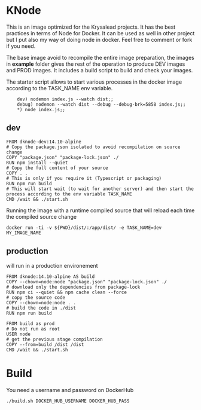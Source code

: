 # KNode

This is an image optimized for the Krysalead projects. It has the best practices in terms of Node for Docker. It can be used as well in other project but I put also my way of doing node in docker.
Feel free to comment or fork if you need.

The base image avoid to recompile the entire image preparation, the images in **example** folder gives the rest of the operation to produce DEV images and PROD images. It includes a build script to build and check your images.

The starter script allows to start various processes in the docker image according to the TASK_NAME env variable.

```
    dev) nodemon index.js --watch dist;;
    debug) nodemon --watch dist --debug --debug-brk=5858 index.js;;
    *) node index.js;;
```

## dev

```
FROM dknode-dev:14.10-alpine
# Copy the package.json isolated to avoid recompilation on source change
COPY "package.json" "package-lock.json" ./
RUN npm install --quiet
# Copy the full content of your source
COPY . .
# This is only if you require it (Typescript or packaging)
RUN npm run build
# This will start wait (to wait for another server) and then start the process according to the env variable TASK_NAME
CMD /wait && ./start.sh
```

Running the image with a runtime compiled source that will reload each time the compiled source change

```
docker run -ti -v ${PWD}/dist/:/app/dist/ -e TASK_NAME=dev MY_IMAGE_NAME
```

## production

will run in a production environement

```
FROM dknode:14.10-alpine AS build
COPY --chown=node:node "package.json" "package-lock.json" ./
# download only the dependencies from package-lock
RUN npm ci --quiet && npm cache clean --force
# copy the source code
COPY --chown=node:node . .
# build the code in ./dist
RUN npm run build

FROM build as prod
# Do not run as root
USER node
# get the previous stage compilation
COPY --from=build /dist /dist
CMD /wait && ./start.sh
```

# Build

You need a username and password on DockerHub

```
./build.sh DOCKER_HUB_USERNAME DOCKER_HUB_PASS
```
